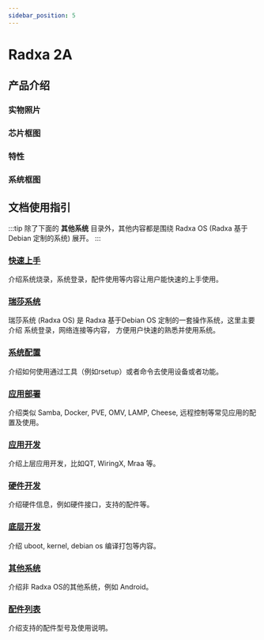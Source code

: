 ```yaml
---
sidebar_position: 5
---
```


# Radxa 2A

<!-- 上面 SBC 需要更换为具体的产品型号 -->

## 产品介绍

### 实物照片

### 芯片框图

### 特性

### 系统框图

## 文档使用指引

:::tip
除了下面的 **其他系统** 目录外，其他内容都是围绕 Radxa OS (Radxa 基于 Debian 定制的系统) 展开。
:::

<!-- 以下括号中的链接路径 /template/sbc 更换为当前产品的路径 -->

### [快速上手](/template/sbc/getting-started)

介绍系统烧录，系统登录，配件使用等内容让用户能快速的上手使用。

### [瑞莎系统](/template/sbc/radxa-os)

瑞莎系统 (Radxa OS) 是 Radxa 基于Debian OS 定制的一套操作系统，这里主要介绍 系统登录，网络连接等内容，
方便用户快速的熟悉并使用系统。

### [系统配置](/template/sbc/os-config)

介绍如何使用通过工具（例如rsetup）或者命令去使用设备或者功能。

### [应用部署](/template/sbc/apps-deployment)

介绍类似 Samba, Docker, PVE, OMV, LAMP, Cheese, 远程控制等常见应用的配置及使用。

### [应用开发](/template/sbc/app-development)

介绍上层应用开发，比如QT, WiringX, Mraa 等。

### [硬件开发](/template/sbc/hardware-design)

介绍硬件信息，例如硬件接口，支持的配件等。

### [底层开发](/template/sbc/low-level-dev)

介绍 uboot, kernel, debian os 编译打包等内容。

### [其他系统](/template/sbc/other-os)

介绍非 Radxa OS的其他系统，例如 Android。

### [配件列表](/template/sbc/accessories)

介绍支持的配件型号及使用说明。
